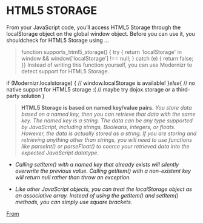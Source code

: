 # HTML5 STORAGE
From your JavaScript code, you’ll access HTML5 Storage through the localStorage object on the global window object. Before you can use it, you shouldcheck for HTML5 Storage using ...

>function supports_html5_storage() {
  try {
    return 'localStorage' in window && window['localStorage'] !== null;
  } catch (e) {
    return false; }}
Instead of writing this function yourself, you can use Modernizr to detect support for HTML5 Storage.

if (Modernizr.localstorage) {
  // window.localStorage is available!
}*else*{
  // no native support for HTML5 storage :(
  // maybe try dojox.storage or a third-party solution
}

>**HTML5 Storage is based on named key/value pairs.**
 *You store data based on a named key, then you can retrieve that data with the same key. The named key is a string. The data can be any type supported by JavaScript, including strings, Booleans, integers, or floats. However, the data is actually stored as a string. If you are storing and retrieving anything other than strings, you will need to use functions like parseInt() or parseFloat() to coerce your retrieved data into the expected JavaScript datatype.*

 - *Calling setItem() with a named key that already exists will silently overwrite the previous value. Calling getItem() with a non-existent key will return null rather than throw an exception.*

- *Like other JavaScript objects, you can treat the localStorage object as an associative array. Instead of using the getItem() and setItem() methods, you can simply use square brackets.* 


[From](https://diveinto.html5doctor.com/storage.html)